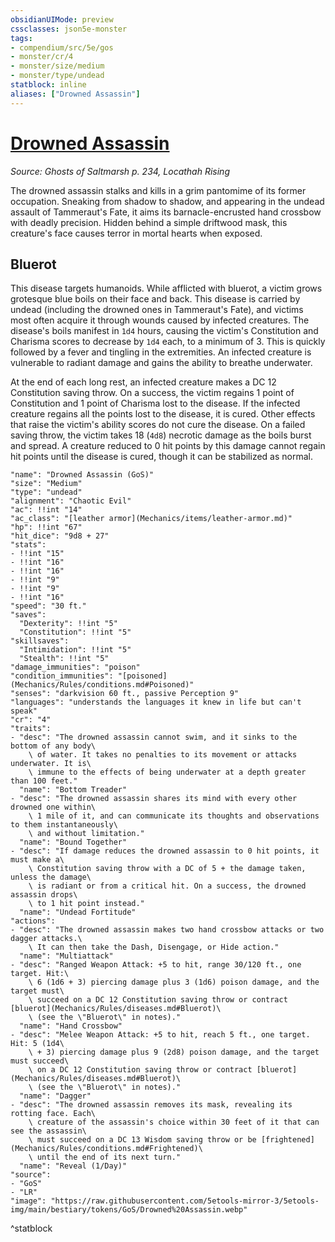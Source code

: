 ```yaml
---
obsidianUIMode: preview
cssclasses: json5e-monster
tags:
- compendium/src/5e/gos
- monster/cr/4
- monster/size/medium
- monster/type/undead
statblock: inline
aliases: ["Drowned Assassin"]
---
```

# [Drowned Assassin](Mechanics\bestiary\undead/drowned-assassin-gos.md)
*Source: Ghosts of Saltmarsh p. 234, Locathah Rising*  

The drowned assassin stalks and kills in a grim pantomime of its former occupation. Sneaking from shadow to shadow, and appearing in the undead assault of Tammeraut's Fate, it aims its barnacle-encrusted hand crossbow with deadly precision. Hidden behind a simple driftwood mask, this creature's face causes terror in mortal hearts when exposed.

## Bluerot

This disease targets humanoids. While afflicted with bluerot, a victim grows grotesque blue boils on their face and back. This disease is carried by undead (including the drowned ones in Tammeraut's Fate), and victims most often acquire it through wounds caused by infected creatures. The disease's boils manifest in `1d4` hours, causing the victim's Constitution and Charisma scores to decrease by `1d4` each, to a minimum of 3. This is quickly followed by a fever and tingling in the extremities. An infected creature is vulnerable to radiant damage and gains the ability to breathe underwater.

At the end of each long rest, an infected creature makes a DC 12 Constitution saving throw. On a success, the victim regains 1 point of Constitution and 1 point of Charisma lost to the disease. If the infected creature regains all the points lost to the disease, it is cured. Other effects that raise the victim's ability scores do not cure the disease. On a failed saving throw, the victim takes 18 (`4d8`) necrotic damage as the boils burst and spread. A creature reduced to 0 hit points by this damage cannot regain hit points until the disease is cured, though it can be stabilized as normal.

```statblock
"name": "Drowned Assassin (GoS)"
"size": "Medium"
"type": "undead"
"alignment": "Chaotic Evil"
"ac": !!int "14"
"ac_class": "[leather armor](Mechanics/items/leather-armor.md)"
"hp": !!int "67"
"hit_dice": "9d8 + 27"
"stats":
- !!int "15"
- !!int "16"
- !!int "16"
- !!int "9"
- !!int "9"
- !!int "16"
"speed": "30 ft."
"saves":
  "Dexterity": !!int "5"
  "Constitution": !!int "5"
"skillsaves":
  "Intimidation": !!int "5"
  "Stealth": !!int "5"
"damage_immunities": "poison"
"condition_immunities": "[poisoned](Mechanics/Rules/conditions.md#Poisoned)"
"senses": "darkvision 60 ft., passive Perception 9"
"languages": "understands the languages it knew in life but can't speak"
"cr": "4"
"traits":
- "desc": "The drowned assassin cannot swim, and it sinks to the bottom of any body\
    \ of water. It takes no penalties to its movement or attacks underwater. It is\
    \ immune to the effects of being underwater at a depth greater than 100 feet."
  "name": "Bottom Treader"
- "desc": "The drowned assassin shares its mind with every other drowned one within\
    \ 1 mile of it, and can communicate its thoughts and observations to them instantaneously\
    \ and without limitation."
  "name": "Bound Together"
- "desc": "If damage reduces the drowned assassin to 0 hit points, it must make a\
    \ Constitution saving throw with a DC of 5 + the damage taken, unless the damage\
    \ is radiant or from a critical hit. On a success, the drowned assassin drops\
    \ to 1 hit point instead."
  "name": "Undead Fortitude"
"actions":
- "desc": "The drowned assassin makes two hand crossbow attacks or two dagger attacks.\
    \ It can then take the Dash, Disengage, or Hide action."
  "name": "Multiattack"
- "desc": "Ranged Weapon Attack: +5 to hit, range 30/120 ft., one target. Hit:\
    \ 6 (1d6 + 3) piercing damage plus 3 (1d6) poison damage, and the target must\
    \ succeed on a DC 12 Constitution saving throw or contract [bluerot](Mechanics/Rules/diseases.md#Bluerot)\
    \ (see the \"Bluerot\" in notes)."
  "name": "Hand Crossbow"
- "desc": "Melee Weapon Attack: +5 to hit, reach 5 ft., one target. Hit: 5 (1d4\
    \ + 3) piercing damage plus 9 (2d8) poison damage, and the target must succeed\
    \ on a DC 12 Constitution saving throw or contract [bluerot](Mechanics/Rules/diseases.md#Bluerot)\
    \ (see the \"Bluerot\" in notes)."
  "name": "Dagger"
- "desc": "The drowned assassin removes its mask, revealing its rotting face. Each\
    \ creature of the assassin's choice within 30 feet of it that can see the assassin\
    \ must succeed on a DC 13 Wisdom saving throw or be [frightened](Mechanics/Rules/conditions.md#Frightened)\
    \ until the end of its next turn."
  "name": "Reveal (1/Day)"
"source":
- "GoS"
- "LR"
"image": "https://raw.githubusercontent.com/5etools-mirror-3/5etools-img/main/bestiary/tokens/GoS/Drowned%20Assassin.webp"
```
^statblock